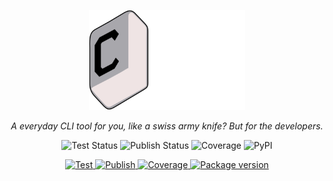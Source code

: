 <p align="center">
  <img src="assets/licenses/COOKTITLE.svg" alt="Typer Banner" width="250"/>
</p>

<p align="center"><i>A everyday CLI tool for you, like a swiss army knife? But for the developers.</i></p>

<p align="center">
  <img alt="Test Status" src="https://img.shields.io/badge/Test-passing-brightgreen?style=flat-square">
  <img alt="Publish Status" src="https://img.shields.io/badge/Publish-passing-brightgreen?style=flat-square">
  <img alt="Coverage" src="https://img.shields.io/badge/coverage-100%25-brightgreen?style=flat-square">
  <img alt="PyPI" src="https://img.shields.io/badge/pypi%20package-v0.16.0-brightgreen?style=flat-square">
</p>
</p>
<p align="center">
<a href="https://github.com/fastapi/typer/actions?query=workflow%3ATest" target="_blank">
    <img src="https://github.com/fastapi/typer/workflows/Test/badge.svg" alt="Test">
</a>
<a href="https://github.com/fastapi/typer/actions?query=workflow%3APublish" target="_blank">
    <img src="https://github.com/fastapi/typer/workflows/Publish/badge.svg" alt="Publish">
</a>
<a href="https://coverage-badge.samuelcolvin.workers.dev/redirect/fastapi/typer" target="_blank">
    <img src="https://coverage-badge.samuelcolvin.workers.dev/fastapi/typer.svg" alt="Coverage">
<a href="https://pypi.org/project/typer" target="_blank">
    <img src="https://img.shields.io/pypi/v/typer?color=%2334D058&label=pypi%20package" alt="Package version">
</a>
</p>

